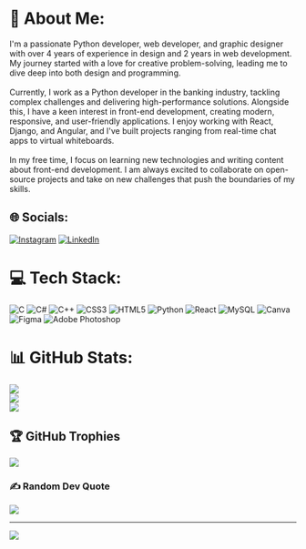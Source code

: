 # 💫 About Me:
I'm a passionate Python developer, web developer, and graphic designer with over 4 years of experience in design and 2 years in web development. My journey started with a love for creative problem-solving, leading me to dive deep into both design and programming.<br><br>Currently, I work as a Python developer in the banking industry, tackling complex challenges and delivering high-performance solutions. Alongside this, I have a keen interest in front-end development, creating modern, responsive, and user-friendly applications. I enjoy working with React, Django, and Angular, and I've built projects ranging from real-time chat apps to virtual whiteboards.<br><br>In my free time, I focus on learning new technologies and writing content about front-end development. I am always excited to collaborate on open-source projects and take on new challenges that push the boundaries of my skills.


## 🌐 Socials:
[![Instagram](https://img.shields.io/badge/Instagram-%23E4405F.svg?logo=Instagram&logoColor=white)](https://instagram.com/vahid.png) [![LinkedIn](https://img.shields.io/badge/LinkedIn-%230077B5.svg?logo=linkedin&logoColor=white)](https://linkedin.com/in/https://www.linkedin.com/in/vahid-huseynzade-87aa87285) 

# 💻 Tech Stack:
![C](https://img.shields.io/badge/c-%2300599C.svg?style=for-the-badge&logo=c&logoColor=white) ![C#](https://img.shields.io/badge/c%23-%23239120.svg?style=for-the-badge&logo=csharp&logoColor=white) ![C++](https://img.shields.io/badge/c++-%2300599C.svg?style=for-the-badge&logo=c%2B%2B&logoColor=white) ![CSS3](https://img.shields.io/badge/css3-%231572B6.svg?style=for-the-badge&logo=css3&logoColor=white) ![HTML5](https://img.shields.io/badge/html5-%23E34F26.svg?style=for-the-badge&logo=html5&logoColor=white) ![Python](https://img.shields.io/badge/python-3670A0?style=for-the-badge&logo=python&logoColor=ffdd54) ![React](https://img.shields.io/badge/react-%2320232a.svg?style=for-the-badge&logo=react&logoColor=%2361DAFB) ![MySQL](https://img.shields.io/badge/mysql-4479A1.svg?style=for-the-badge&logo=mysql&logoColor=white) ![Canva](https://img.shields.io/badge/Canva-%2300C4CC.svg?style=for-the-badge&logo=Canva&logoColor=white) ![Figma](https://img.shields.io/badge/figma-%23F24E1E.svg?style=for-the-badge&logo=figma&logoColor=white) ![Adobe Photoshop](https://img.shields.io/badge/adobe%20photoshop-%2331A8FF.svg?style=for-the-badge&logo=adobe%20photoshop&logoColor=white)
# 📊 GitHub Stats:
![](https://github-readme-stats.vercel.app/api?username=VahidCodes&theme=synthwave&hide_border=false&include_all_commits=false&count_private=false)<br/>
![](https://github-readme-streak-stats.herokuapp.com/?user=VahidCodes&theme=synthwave&hide_border=false)<br/>
![](https://github-readme-stats.vercel.app/api/top-langs/?username=VahidCodes&theme=synthwave&hide_border=false&include_all_commits=false&count_private=false&layout=compact)

## 🏆 GitHub Trophies
![](https://github-profile-trophy.vercel.app/?username=VahidCodes&theme=radical&no-frame=true&no-bg=false&margin-w=4)

### ✍️ Random Dev Quote
![](https://quotes-github-readme.vercel.app/api?type=vetical&theme=radical)

---
[![](https://visitcount.itsvg.in/api?id=VahidCodes&icon=0&color=9)](https://visitcount.itsvg.in)

<!-- Proudly created with GPRM ( https://gprm.itsvg.in ) -->
